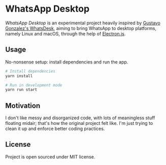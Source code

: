 # WhatsApp Desktop

_WhatsApp Desktop_ is an experimental project heavily inspired by [Gustavo Gonzalez's WhatsDesk](https://gitlab.com/zerkc/whatsdesk), aiming to bring WhatsApp to desktop platforms, namely Linux and macOS, through the help of [Electron.js](https://www.electronjs.org/).

## Usage

No-nonsense setup: install dependencies and run the app.

```bash
# Install dependencies
yarn install

# Run in development mode
yarn run start
```

## Motivation

I don't like messy and disorganized code, with lots of meaningless stuff floating midair; that's how the original project felt like. I'm just trying to clean it up and enforce better coding practices.

## License

Project is open sourced under MIT license.
